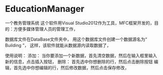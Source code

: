 ﻿# EducationManager
一个教务管理系统
这个软件用Visual Studio2012作为工具，MFC框架开发的，目的：方便多媒体管理人员的管理工作，

数据库文件在DataBase文件夹中，
用这个数据库文件创建一个数据源名为“ Building ”，
这样，该软件就能从数据源内读取数据了，



使用说明：
添加：
当你要添加一个新数据，首先清空数据，然后在输入框里输入新的信息，点击插入按钮，
删除：
首先选中你想删除的行，然后点击删除按钮
编辑，首先选中你想编辑的行，然后修改数据，然后点击保存修改，




